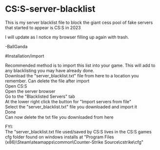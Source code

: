 # CS:S-server-blacklist

This is my server blacklist file to block the giant cess pool of fake servers that started to appear is CS:S in 2023  

I will update as I notice my browser filling up again with trash.   

-BallGanda  

#Installation/import

Recommended method is to import this list into your game. This will add to any blacklisting you may have already done.  
Download the "server_blacklist.txt" file from here to a location you remember. Can delete the file after import  
Open CS:S  
Open the server browser  
Go to the "Blacklisted Servers" tab  
At the lower right click the button for "Import servers from file"  
Select the "server_blacklist.txt" file you downloaded and import it  
Done  
Can now delete the txt file you downloaded from here  

FYI:  
The "server_blacklist.txt file used/saved by CS:S lives in the CS:S games cfg folder found on windows installs at "Program Files (x86)\Steam\steamapps\common\Counter-Strike Source\cstrike\cfg"


